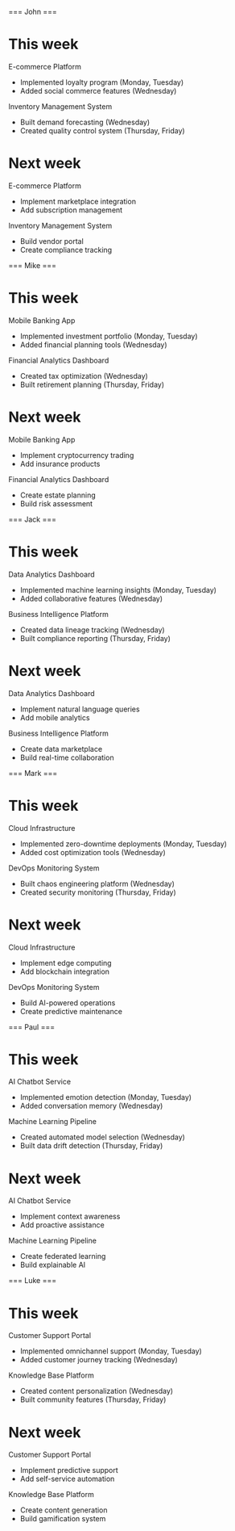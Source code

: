 === John ===

# This week

E-commerce Platform
- Implemented loyalty program (Monday, Tuesday)
- Added social commerce features (Wednesday)

Inventory Management System
- Built demand forecasting (Wednesday)
- Created quality control system (Thursday, Friday)

# Next week

E-commerce Platform
- Implement marketplace integration
- Add subscription management

Inventory Management System
- Build vendor portal
- Create compliance tracking

=== Mike ===

# This week

Mobile Banking App
- Implemented investment portfolio (Monday, Tuesday)
- Added financial planning tools (Wednesday)

Financial Analytics Dashboard
- Created tax optimization (Wednesday)
- Built retirement planning (Thursday, Friday)

# Next week

Mobile Banking App
- Implement cryptocurrency trading
- Add insurance products

Financial Analytics Dashboard
- Create estate planning
- Build risk assessment

=== Jack ===

# This week

Data Analytics Dashboard
- Implemented machine learning insights (Monday, Tuesday)
- Added collaborative features (Wednesday)

Business Intelligence Platform
- Created data lineage tracking (Wednesday)
- Built compliance reporting (Thursday, Friday)

# Next week

Data Analytics Dashboard
- Implement natural language queries
- Add mobile analytics

Business Intelligence Platform
- Create data marketplace
- Build real-time collaboration

=== Mark ===

# This week

Cloud Infrastructure
- Implemented zero-downtime deployments (Monday, Tuesday)
- Added cost optimization tools (Wednesday)

DevOps Monitoring System
- Built chaos engineering platform (Wednesday)
- Created security monitoring (Thursday, Friday)

# Next week

Cloud Infrastructure
- Implement edge computing
- Add blockchain integration

DevOps Monitoring System
- Build AI-powered operations
- Create predictive maintenance

=== Paul ===

# This week

AI Chatbot Service
- Implemented emotion detection (Monday, Tuesday)
- Added conversation memory (Wednesday)

Machine Learning Pipeline
- Created automated model selection (Wednesday)
- Built data drift detection (Thursday, Friday)

# Next week

AI Chatbot Service
- Implement context awareness
- Add proactive assistance

Machine Learning Pipeline
- Create federated learning
- Build explainable AI

=== Luke ===

# This week

Customer Support Portal
- Implemented omnichannel support (Monday, Tuesday)
- Added customer journey tracking (Wednesday)

Knowledge Base Platform
- Created content personalization (Wednesday)
- Built community features (Thursday, Friday)

# Next week

Customer Support Portal
- Implement predictive support
- Add self-service automation

Knowledge Base Platform
- Create content generation
- Build gamification system
